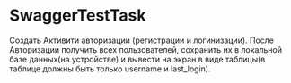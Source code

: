 # SwaggerTestTask

Создать Активити авторизации (регистрации и логинизации). После Авторизации получить всех пользователей, сохранить их в локальной базе данных(на устройстве) и вывести на экран в виде таблицы(в таблице должны быть только username и last_login).
